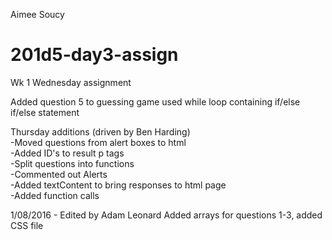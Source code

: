 Aimee Soucy
# 201d5-day3-assign
Wk 1 Wednesday assignment

Added question 5 to guessing game
used while loop containing if/else if/else statement

Thursday additions (driven by Ben Harding)<br>
-Moved questions from alert boxes to html<br>
-Added ID's to result p tags<br>
-Split questions into functions<br>
-Commented out Alerts<br>
-Added textContent to bring responses to html page<br>
-Added function calls<br>

1/08/2016 - Edited by Adam Leonard
Added arrays for questions 1-3, added CSS file

